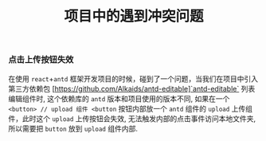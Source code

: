 ﻿---
title: "项目中的遇到冲突问题"
tags:
  - work
---

### 点击上传按钮失效

在使用 `react`+`antd` 框架开发项目的时候，碰到了一个问题，当我们在项目中引入第三方依赖包 [https://github.com/Alkaids/antd-editable]`antd-editable` 列表编辑组件时, 这个依赖库的 `antd` 版本和项目使用的版本不同, 如果在一个 `<button> // upload 组件 <button` 按钮内部放一个 `antd` 组件的 `upload` 上传组件，此时这个 `upload` 上传按钮会失效, 无法触发内部的点击事件访问本地文件夹, 所以需要把 `button` 放到 `upload` 组件内部.
